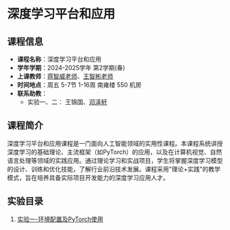 # 深度学习平台和应用

## 课程信息
- **课程名称**：深度学习平台和应用
- **学年学期**：2024-2025学年 第2学期(春)
- **上课教师**：[蒋智威老师](https://zhiweinju.github.io/)、[王智彬老师](https://wzbxpy.github.io/)
- **时间地点**：周五 5-7节 1-16周 南雍楼 550 机房
- **联系助教**：
    - 实验一、二： 王锦国、[邓泽轩](mailto:dengzexuan@nju.edu.cn)
## 课程简介

深度学习平台和应用课程是一门面向人工智能领域的实用性课程。本课程系统讲授深度学习的基础理论、主流框架（如PyTorch）的应用，以及在计算机视觉、自然语言处理等领域的实践应用。通过理论学习和实战项目，学生将掌握深度学习模型的设计、训练和优化技能，了解行业前沿技术发展。课程采用"理论+实践"的教学模式，旨在培养具备实际项目开发能力的深度学习应用人才。

## 实验目录

1. [实验一-环境配置及PyTorch使用](./lab1/实验一介绍.md)